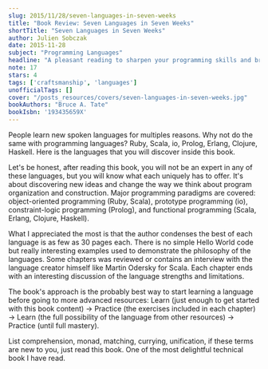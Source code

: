 ```yaml
---
slug: 2015/11/28/seven-languages-in-seven-weeks
title: "Book Review: Seven Languages in Seven Weeks"
shortTitle: "Seven Languages in Seven Weeks"
author: Julien Sobczak
date: 2015-11-28
subject: "Programming Languages"
headline: "A pleasant reading to sharpen your programming skills and broaden your horizon"
note: 17
stars: 4
tags: ['craftsmanship', 'languages']
unofficialTags: []
cover: "/posts_resources/covers/seven-languages-in-seven-weeks.jpg"
bookAuthors: "Bruce A. Tate"
bookIsbn: '193435659X'
---
```



People learn new spoken languages for multiples reasons. Why not do the same with programming languages? Ruby, Scala, io, Prolog, Erlang, Clojure, Haskell. Here is the languages that you will discover inside this book.

Let's be honest, after reading this book, you will not be an expert in any of these languages, but you will know what each uniquely has to offer. It's about discovering new ideas and change the way we think about program organization and construction. Major programming paradigms are covered: object-oriented programming (Ruby, Scala), prototype programming (io), constraint-logic programming (Prolog), and functional programming (Scala, Erlang, Clojure, Haskell).

What I appreciated the most is that the author condenses the best of each language is as few as 30 pages each. There is no simple Hello World code but really interesting examples used to demonstrate the philosophy of the languages. Some chapters was reviewed or contains an interview with the language creator himself like Martin Odersky for Scala. Each chapter ends with an interesting discussion of the language strengths and limitations.

The book's approach is the probably best way to start learning a language before going to more advanced resources: Learn (just enough to get started with this book content) -> Practice (the exercises included in each chapter) -> Learn (the full possibility of the language from other resources) -> Practice (until full mastery).

List comprehension, monad, matching, currying, unification, if these terms are new to you, just read this book. One of the most delightful technical book I have read.

